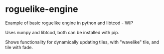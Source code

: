 # roguelike-engine
Example of basic roguelike engine in python and libtcod - WIP

Uses numpy and libtcod, both can be installed with pip.

Shows functionality for dynamically updating tiles, with "wavelike" tile, and tile with fade.
